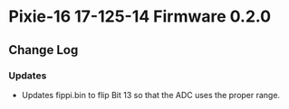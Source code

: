 # Pixie-16 17-125-14 Firmware 0.2.0
## Change Log

### Updates
* Updates fippi.bin to flip Bit 13 so that the ADC uses the proper range.

